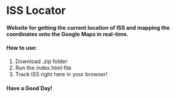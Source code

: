 # ISS Locator

#### Website for getting the current location of ISS and mapping the coordinates onto the Google Maps in real-time.

#### How to use:

1. Download .zip folder
2. Run the index.html file
3. Track ISS right here in your browser!

#### Have a Good Day!
